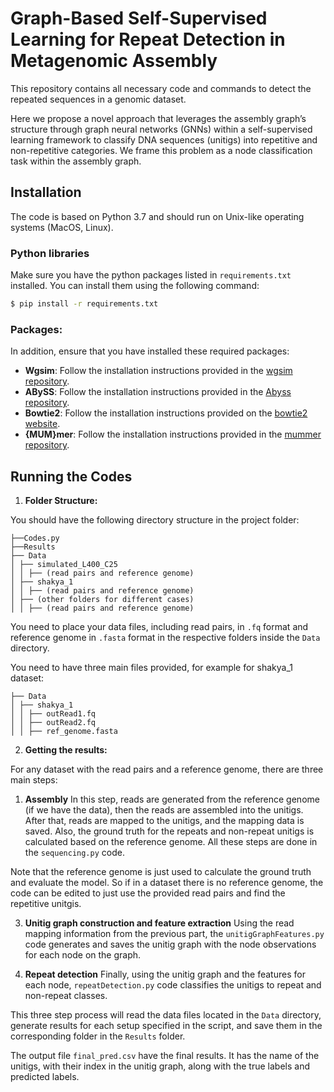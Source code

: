 # Graph-Based Self-Supervised Learning for Repeat Detection in Metagenomic Assembly

This repository contains all necessary code and commands to detect the repeated sequences in a genomic dataset.

Here we propose a novel approach that leverages the assembly graph’s structure through graph neural networks (GNNs) within a self-supervised
learning framework to classify DNA sequences (unitigs) into repetitive and non-repetitive categories.
We frame this problem as a node classification task within the assembly graph.


## Installation

The code is based on Python 3.7 and should run on Unix-like operating systems (MacOS, Linux).

### Python libraries

Make sure you have the python packages listed in `requirements.txt` installed. You can install them using the following command:

```sh
$ pip install -r requirements.txt
```

### Packages:

In addition, ensure that you have installed these required packages:

- **Wgsim**: Follow the installation instructions provided in the [wgsim repository](https://github.com/lh3/wgsim).
- **ABySS**: Follow the installation instructions provided in the [Abyss repository](https://github.com/bcgsc/abyss).
- **Bowtie2**: Follow the installation instructions provided on the [bowtie2 website](http://bowtie-bio.sourceforge.net/bowtie2/index.shtml).
- **{MUM}mer**: Follow the installation instructions provided in the [mummer repository](https://mummer4.github.io/).


## Running the Codes

1. **Folder Structure:**

You should have the following directory structure in the project folder:

```
├──Codes.py
├──Results
├── Data
│ ├── simulated_L400_C25
│ │ ├── (read pairs and reference genome)
│ ├── shakya_1
│ │ ├── (read pairs and reference genome)
│ ├── (other folders for different cases)
│ │ ├── (read pairs and reference genome)
```

You need to place your data files, including read pairs, in `.fq` format and reference genome in `.fasta` format in the respective folders inside the `Data` directory.

You need to have three main files provided, for example for shakya_1 dataset:

```
├── Data
│ ├── shakya_1
│ │ ├── outRead1.fq
│ │ ├── outRead2.fq
│ │ ├── ref_genome.fasta
```

2. **Getting the results:**

For any dataset with the read pairs and a reference genome, there are three main steps:

  1. **Assembly**
In this step, reads are generated from the reference genome (if we have the data), then the reads are assembled into the unitigs. After that, reads are mapped to the unitigs, and the mapping data is saved. Also, the ground truth for the repeats and non-repeat unitigs is calculated based on the reference genome. All these steps are done in the `sequencing.py` code.

Note that the reference genome is just used to calculate the ground truth and evaluate the model. So if in a dataset there is no reference genome, the code can be edited to just use the provided read pairs and find the repetitive unitgis. 

  3. **Unitig graph construction and feature extraction**
Using the read mapping information from the previous part, the `unitigGraphFeatures.py` code generates and saves the unitig graph with the node observations for each node on the graph.

  4. **Repeat detection**
Finally, using the unitig graph and the features for each node, `repeatDetection.py` code classifies the unitigs to repeat and non-repeat classes.



This three step process will read the data files located in the `Data` directory, generate results for each setup specified in the script, and save them in the corresponding folder in the `Results` folder.

The output file `final_pred.csv` have the final results. It has the name of the unitigs, with their index in the unitig graph, along with the true labels and predicted labels.




